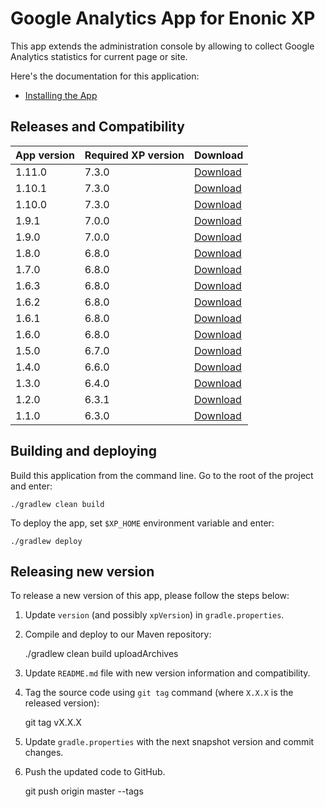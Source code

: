 # Google Analytics App for Enonic XP

This app extends the administration console by allowing to collect
Google Analytics statistics for current page or site.

Here's the documentation for this application:

* [Installing the App](docs/index.adoc)


## Releases and Compatibility

| App version | Required XP version | Download |
|-------------| ------------------- | -------- |
| 1.11.0      | 7.3.0 | [Download](http://repo.enonic.com/public/com/enonic/app/ga/1.11.0/ga-1.11.0.jar) |
| 1.10.1      | 7.3.0 | [Download](http://repo.enonic.com/public/com/enonic/app/ga/1.10.1/ga-1.10.1.jar) |
| 1.10.0      | 7.3.0 | [Download](http://repo.enonic.com/public/com/enonic/app/ga/1.10.0/ga-1.10.0.jar) |
| 1.9.1       | 7.0.0 | [Download](http://repo.enonic.com/public/com/enonic/app/ga/1.9.1/ga-1.9.1.jar) |
| 1.9.0       | 7.0.0 | [Download](http://repo.enonic.com/public/com/enonic/app/ga/1.9.0/ga-1.9.0.jar) |
| 1.8.0       | 6.8.0 | [Download](http://repo.enonic.com/public/com/enonic/app/ga/1.8.0/ga-1.8.0.jar) |
| 1.7.0       | 6.8.0 | [Download](http://repo.enonic.com/public/com/enonic/app/ga/1.7.0/ga-1.7.0.jar) |
| 1.6.3       | 6.8.0 | [Download](http://repo.enonic.com/public/com/enonic/app/ga/1.6.3/ga-1.6.3.jar) |
| 1.6.2       | 6.8.0 | [Download](http://repo.enonic.com/public/com/enonic/app/ga/1.6.2/ga-1.6.2.jar) |
| 1.6.1       | 6.8.0 | [Download](http://repo.enonic.com/public/com/enonic/app/ga/1.6.1/ga-1.6.1.jar) |
| 1.6.0       | 6.8.0 | [Download](http://repo.enonic.com/public/com/enonic/app/ga/1.6.0/ga-1.6.0.jar) |
| 1.5.0       | 6.7.0 | [Download](http://repo.enonic.com/public/com/enonic/app/ga/1.5.0/ga-1.5.0.jar) |
| 1.4.0       | 6.6.0 | [Download](http://repo.enonic.com/public/com/enonic/app/ga/1.4.0/ga-1.4.0.jar) |
| 1.3.0       | 6.4.0 | [Download](http://repo.enonic.com/public/com/enonic/app/ga/1.3.0/ga-1.3.0.jar) |
| 1.2.0       | 6.3.1 | [Download](http://repo.enonic.com/public/com/enonic/app/ga/1.2.0/ga-1.2.0.jar) |
| 1.1.0       | 6.3.0 | [Download](http://repo.enonic.com/public/com/enonic/app/ga/1.1.0/ga-1.1.0.jar) |


## Building and deploying

Build this application from the command line. Go to the root of the project and enter:

    ./gradlew clean build

To deploy the app, set `$XP_HOME` environment variable and enter:

    ./gradlew deploy


## Releasing new version

To release a new version of this app, please follow the steps below:

1. Update `version` (and possibly `xpVersion`) in  `gradle.properties`.

2. Compile and deploy to our Maven repository:

    ./gradlew clean build uploadArchives

3. Update `README.md` file with new version information and compatibility.

4. Tag the source code using `git tag` command (where `X.X.X` is the released version):

    git tag vX.X.X

5. Update `gradle.properties` with the next snapshot version and commit changes.

6. Push the updated code to GitHub.

    git push origin master --tags
